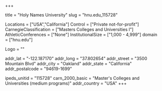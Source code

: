 
+++

title = "Holy Names University"
slug = "hnu.edu_115728"

Locations = ["USA","California"]
Control = ["Private not-for-profit"]
CarnegieClassification = ["Masters Colleges and Universities I"]
AthleticConferences = ["None"]
InstitutionalSize = ["1,000 - 4,999"]
domain = ["hnu.edu"]

Logo = ""

addr_lat = "-122.187170"
addr_long = "37.802654"
addr_street = "3500 Mountain Blvd"
addr_city = "Oakland"
addr_state = "California"
addr_postalcode = "94619-1699"

ipeds_unitid = "115728"
carn_2000_basic = "Master's Colleges and Universities (medium programs)"
addr_country = "USA"
+++
    
